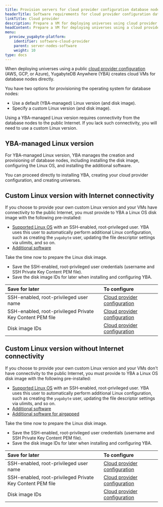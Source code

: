```yaml
---
title: Provision servers for cloud provider configuration database nodes
headerTitle: Software requirements for cloud provider configuration database nodes 
linkTitle: Cloud provider
description: Prepare a VM for deploying universes using cloud provider configurations.
headContent: Prepare a VM for deploying universes using a cloud provider configuration
menu:
  preview_yugabyte-platform:
    identifier: software-cloud-provider
    parent: server-nodes-software
    weight: 10
type: docs
---
```


When deploying universes using a public [cloud provider configuration](../../../yba-overview/#provider-configurations) (AWS, GCP, or Azure), YugabyteDB Anywhere (YBA) creates cloud VMs for database nodes directly.

You have two options for provisioning the operating system for database nodes:

- Use a default (YBA-managed) Linux version (and disk image).
- Specify a custom Linux version (and disk image).

Using a YBA-managed Linux version requires connectivity from the database nodes to the public Internet. If you lack such connectivity, you will need to use a custom Linux version.

## YBA-managed Linux version

For YBA-managed Linux version, YBA manages the creation and provisioning of database nodes, including installing the disk image, configuring the Linux OS, and installing the additional software.

You can proceed directly to installing YBA, creating your cloud provider configuration, and creating universes.

## Custom Linux version with Internet connectivity

If you choose to provide your own custom Linux version and your VMs have connectivity to the public Internet, you must provide to YBA a Linux OS disk image with the following pre-installed:

- [Supported Linux OS](../#linux-os) with an SSH-enabled, root-privileged user. YBA uses this user to automatically perform additional Linux configuration, such as creating the `yugabyte` user, updating the file descriptor settings via ulimits, and so on.
- [Additional software](../#additional-software)

Take the time now to prepare the Linux disk image.

- Save the SSH-enabled, root-privileged user credentials (username and SSH Private Key Content PEM file).
- Save the disk image IDs for later when installing and configuring YBA.

| Save for later | To configure |
| :--- | :--- |
| SSH-enabled, root-privileged user name | [Cloud provider configuration](../../../configure-yugabyte-platform/aws/) |
| SSH-enabled, root-privileged Private Key Content PEM file | [Cloud provider configuration](../../../configure-yugabyte-platform/aws/) |
| Disk image IDs | [Cloud provider configuration](../../../configure-yugabyte-platform/aws/) |

## Custom Linux version without Internet connectivity

If you choose to provide your own custom Linux version and your VMs don't have connectivity to the public Internet, you must provide to YBA a Linux OS disk image with the following pre-installed:

- [Supported Linux OS](../#linux-os) with an SSH-enabled, root-privileged user. YBA uses this user to automatically perform additional Linux configuration, such as creating the `yugabyte` user, updating the file descriptor settings via ulimits, and so on.
- [Additional software](../#additional-software)
- [Additional software for airgapped](../#additional-software-for-airgapped-deployment)

Take the time now to prepare the Linux disk image.

- Save the SSH-enabled, root-privileged user credentials (username and SSH Private Key Content PEM file).
- Save the disk image IDs for later when installing and configuring YBA.

| Save for later | To configure |
| :--- | :--- |
| SSH-enabled, root-privileged user name | [Cloud provider configuration](../../../configure-yugabyte-platform/aws/) |
| SSH-enabled, root-privileged Private Key Content PEM file | [Cloud provider configuration](../../../configure-yugabyte-platform/aws/) |
| Disk image IDs | [Cloud provider configuration](../../../configure-yugabyte-platform/aws/) |
